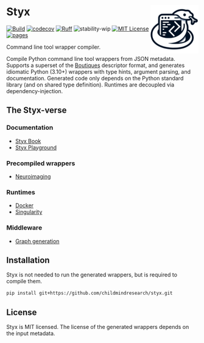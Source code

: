 # Styx <img src="docs/logo.svg" align="right" width="25%"/>

[![Build](https://github.com/childmindresearch/styx/actions/workflows/test.yaml/badge.svg?branch=main)](https://github.com/childmindresearch/styx/actions/workflows/test.yaml?query=branch%3Amain)
[![codecov](https://codecov.io/gh/childmindresearch/styx/branch/main/graph/badge.svg?token=22HWWFWPW5)](https://codecov.io/gh/childmindresearch/styx)
[![Ruff](https://img.shields.io/endpoint?url=https://raw.githubusercontent.com/astral-sh/ruff/main/assets/badge/v2.json)](https://github.com/astral-sh/ruff)
![stability-wip](https://img.shields.io/badge/stability-work_in_progress-lightgrey.svg)
[![MIT License](https://img.shields.io/badge/license-MIT-blue.svg)](https://github.com/childmindresearch/styx/blob/main/LICENSE)
[![pages](https://img.shields.io/badge/api-docs-blue)](https://childmindresearch.github.io/styx)

Command line tool wrapper compiler.

Compile Python command line tool wrappers from JSON metadata.
Supports a superset of the [Boutiques](https://boutiques.github.io/) descriptor format, and generates idiomatic Python
(3.10+) wrappers with type hints, argument parsing, and documentation. Generated code only depends on the Python
standard library (and on shared type definition). Runtimes are decoupled via dependency-injection.

## The Styx-verse

### Documentation

- [Styx Book](https://childmindresearch.github.io/styxbook/)
- [Styx Playground](https://childmindresearch.github.io/styxplayground/)

### Precompiled wrappers

- [Neuroimaging](https://github.com/childmindresearch/niwrap)

### Runtimes

- [Docker](https://github.com/childmindresearch/styxdocker)
- [Singularity](https://github.com/childmindresearch/styxsingularity)

### Middleware

- [Graph generation](https://github.com/childmindresearch/styxgraph)


## Installation

Styx is not needed to run the generated wrappers, but is required to compile them.

```bash
pip install git+https://github.com/childmindresearch/styx.git
```

## License

Styx is MIT licensed. The license of the generated wrappers depends on the input metadata.
